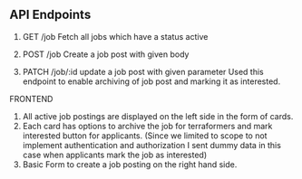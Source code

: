 ## API Endpoints
 1. GET /job
      Fetch all jobs which have a status active
    
3. POST /job
     Create a job post with given body
   
4. PATCH /job/:id
     update a job post with given parameter
     Used this endpoint to enable archiving of job post and marking it as interested.

FRONTEND 
 1. All active job postings are displayed on the left side in the form of cards.
 2. Each card has options to archive the job for terraformers and mark interested button for applicants.
    (Since we limited to scope to not implement authentication and authorization I sent dummy data in this case when applicants mark the job as interested)
3. Basic Form to create a job posting on the right hand side. 
